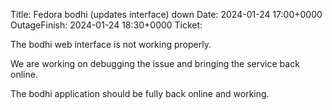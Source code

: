 Title: Fedora bodhi (updates interface) down
Date: 2024-01-24 17:00+0000
OutageFinish: 2024-01-24 18:30+0000
Ticket: 

The bodhi web interface is not working properly.

We are working on debugging the issue and bringing the
service back online.

The bodhi application should be fully back online and working.
